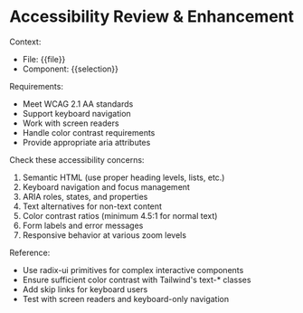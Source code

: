 # Accessibility Review & Enhancement

Context:

- File: {{file}}
- Component: {{selection}}

Requirements:

- Meet WCAG 2.1 AA standards
- Support keyboard navigation
- Work with screen readers
- Handle color contrast requirements
- Provide appropriate aria attributes

Check these accessibility concerns:

1. Semantic HTML (use proper heading levels, lists, etc.)
2. Keyboard navigation and focus management
3. ARIA roles, states, and properties
4. Text alternatives for non-text content
5. Color contrast ratios (minimum 4.5:1 for normal text)
6. Form labels and error messages
7. Responsive behavior at various zoom levels

Reference:

- Use radix-ui primitives for complex interactive components
- Ensure sufficient color contrast with Tailwind's text-\* classes
- Add skip links for keyboard users
- Test with screen readers and keyboard-only navigation

